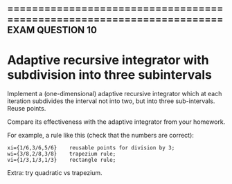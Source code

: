 ======================================================================
EXAM QUESTION 10
----------------------------------------------------------------------
Adaptive recursive integrator with subdivision into three subintervals
======================================================================

Implement a (one-dimensional) adaptive recursive integrator which at each iteration subdivides the interval not into two, but into three sub-intervals. Reuse points. 

Compare its effectiveness with the adaptive integrator from your homework.

For example, a rule like this (check that the numbers are correct):

    xi={1/6,3/6,5/6}    reusable points for division by 3;
    wi={3/8,2/8,3/8}    trapezium rule;
    vi={1/3,1/3,1/3}    rectangle rule;

    
Extra: try quadratic vs trapezium.